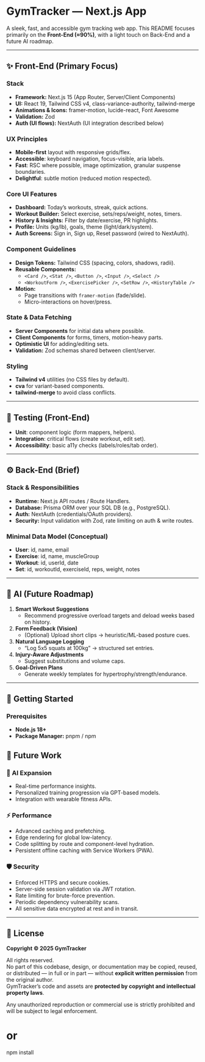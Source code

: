 # GymTracker — Next.js App

A sleek, fast, and accessible gym tracking web app. This README focuses primarily on the **Front-End (≈90%)**, with a light touch on Back-End and a future AI roadmap.

---

## ✨ Front-End (Primary Focus)

### Stack
- **Framework:** Next.js 15 (App Router, Server/Client Components)
- **UI:** React 19, Tailwind CSS v4, class-variance-authority, tailwind-merge
- **Animations & Icons:** framer-motion, lucide-react, Font Awesome
- **Validation:** Zod
- **Auth (UI flows):** NextAuth (UI integration described below)

### UX Principles
- **Mobile-first** layout with responsive grids/flex.
- **Accessible**: keyboard navigation, focus-visible, aria labels.
- **Fast**: RSC where possible, image optimization, granular suspense boundaries.
- **Delightful**: subtle motion (reduced motion respected).

### Core UI Features
- **Dashboard:** Today’s workouts, streak, quick actions.
- **Workout Builder:** Select exercise, sets/reps/weight, notes, timers.
- **History & Insights:** Filter by date/exercise, PR highlights.
- **Profile:** Units (kg/lb), goals, theme (light/dark/system).
- **Auth Screens:** Sign in, Sign up, Reset password (wired to NextAuth).

### Component Guidelines
- **Design Tokens:** Tailwind CSS (spacing, colors, shadows, radii).
- **Reusable Components:** 
  - `<Card />`, `<Stat />`, `<Button />`, `<Input />`, `<Select />`
  - `<WorkoutForm />`, `<ExercisePicker />`, `<SetRow />`, `<HistoryTable />`
- **Motion:**
  - Page transitions with `framer-motion` (fade/slide).
  - Micro-interactions on hover/press.

### State & Data Fetching
- **Server Components** for initial data where possible.
- **Client Components** for forms, timers, motion-heavy parts.
- **Optimistic UI** for adding/editing sets.
- **Validation:** Zod schemas shared between client/server.

### Styling
- **Tailwind v4** utilities (no CSS files by default).
- **cva** for variant-based components.
- **tailwind-merge** to avoid class conflicts.

---

## 🧪 Testing (Front-End)
- **Unit**: component logic (form mappers, helpers).
- **Integration**: critical flows (create workout, edit set).
- **Accessibility**: basic a11y checks (labels/roles/tab order).

---

## ⚙️ Back-End (Brief)

### Stack & Responsibilities
- **Runtime:** Next.js API routes / Route Handlers.
- **Database:** Prisma ORM over your SQL DB (e.g., PostgreSQL).
- **Auth:** NextAuth (credentials/OAuth providers).
- **Security:** Input validation with Zod, rate limiting on auth & write routes.

### Minimal Data Model (Conceptual)
- **User**: id, name, email
- **Exercise**: id, name, muscleGroup
- **Workout**: id, userId, date
- **Set**: id, workoutId, exerciseId, reps, weight, notes

---

## 🤖 AI (Future Roadmap)

1. **Smart Workout Suggestions**
   - Recommend progressive overload targets and deload weeks based on history.
2. **Form Feedback (Vision)**
   - (Optional) Upload short clips → heuristic/ML-based posture cues.
3. **Natural Language Logging**
   - “Log 5x5 squats at 100kg” → structured set entries.
4. **Injury-Aware Adjustments**
   - Suggest substitutions and volume caps.
5. **Goal-Driven Plans**
   - Generate weekly templates for hypertrophy/strength/endurance.

---

## 🚀 Getting Started

### Prerequisites
- **Node.js 18+**
- **Package Manager:** pnpm / npm

## 🧭 Future Work

### 🔮 AI Expansion
- Real-time performance insights.
- Personalized training progression via GPT-based models.
- Integration with wearable fitness APIs.

### ⚡ Performance
- Advanced caching and prefetching.
- Edge rendering for global low-latency.
- Code splitting by route and component-level hydration.
- Persistent offline caching with Service Workers (PWA).

### 🛡️ Security
- Enforced HTTPS and secure cookies.
- Server-side session validation via JWT rotation.
- Rate limiting for brute-force prevention.
- Periodic dependency vulnerability scans.
- All sensitive data encrypted at rest and in transit.

---

## 🪪 License

**Copyright © 2025 GymTracker**

All rights reserved.  
No part of this codebase, design, or documentation may be copied, reused, or distributed — in full or in part — without **explicit written permission** from the original author.  
GymTracker’s code and assets are **protected by copyright and intellectual property laws**.  

Any unauthorized reproduction or commercial use is strictly prohibited and will be subject to legal enforcement.


# or
npm install
